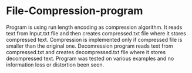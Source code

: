 # File-Compression-program
Program is using run length encoding as compression algorithm.
It reads text from Input.txt file and then creates compressed.txt file where it stores compressed text. Compression is implemented only if compressed file is smaller than the original one.
Decomression program reads text from compressed.txt and creates decompressed.txt file where it stores decompressed text. Program was tested on various examples and no information loss or distortion been seen. 
